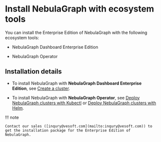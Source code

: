 # Install NebulaGraph with ecosystem tools

You can install the Enterprise Edition of NebulaGraph with the following ecosystem tools:

- NebulaGraph Dashboard Enterprise Edition

- NebulaGraph Operator

## Installation details

- To install NebulaGraph with **NebulaGraph Dashboard Enterprise Edition**, see [Create a cluster](../../nebula-dashboard-ent/3.create-import-dashboard/1.create-cluster.md).

- To install NebulaGraph with **NebulaGraph Operator**, see [Deploy NebulaGraph clusters with Kubectl](../../nebula-operator/3.deploy-nebula-graph-cluster/3.1create-cluster-with-kubectl.md) or [Deploy NebulaGraph clusters with Helm](../../nebula-operator/3.deploy-nebula-graph-cluster/3.2create-cluster-with-helm.md).


!!! note

    Contact our sales ([inqury@vesoft.com](mailto:inqury@vesoft.com)) to get the installation package for the Enterprise Edition of NebulaGraph.
